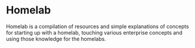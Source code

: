 # Homelab
Homelab is a compilation of resources and simple explanations of concepts for starting up with a homelab, touching various enterprise concepts and using those knowledge for the homelabs.

